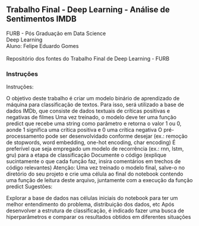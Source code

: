 ## Trabalho Final - Deep Learning - Análise de Sentimentos IMDB

FURB - Pós Graduação em Data Science<br/>
Deep Learning<br/>
Aluno: Felipe Eduardo Gomes<br/><br/>
Repositório dos fontes do Trabalho Final de Deep Learning - FURB

### Instruções

Instruções:

O objetivo deste trabalho é criar um modelo binário de aprendizado de máquina para classificação de textos. Para isso, será utilizado a base de dados IMDb, que consiste de dados textuais de críticas positivas e negativas de filmes
Uma vez treinado, o modelo deve ter uma função predict que recebe uma string como parâmetro e retorna o valor 1 ou 0, aonde 1 significa uma crítica positiva e 0 uma crítica negativa
O pré-processamento pode ser desenvolvidado conforme desejar (ex.: remoção de stopwords, word embedding, one-hot encoding, char encoding)
É preferível que seja empregado um modelo de recorrência (ex.: rnn, lstm, gru) para a etapa de classificação
Documente o código (explique sucintamente o que cada função faz, insira comentários em trechos de código relevantes)
Atenção: Uma vez treinado o modelo final, salve-o no diretório do seu projeto e crie uma célula ao final do notebook contendo uma função de leitura deste arquivo, juntamente com a execução da função predict
Sugestões:

Explorar a base de dados nas células iniciais do notebook para ter um melhor entendimento do problema, distribuição dos dados, etc
Após desenvolver a estrutura de classificação, é indicado fazer uma busca de hiperparâmetros e comparar os resultados obtidos em diferentes situações
